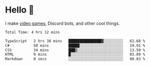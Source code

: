 <div align="left">
  <h1>Hello 👋</h1>

  <p>I make <a href="https://devbeef.com">video games</a>, Discord bots, and other cool things.</p>
</div>

<!--START_SECTION:waka-->

```txt
Total Time: 4 hrs 12 mins

TypeScript   2 hrs 38 mins   ███████████████▓░░░░░░░░░   62.68 %
C#           50 mins         █████░░░░░░░░░░░░░░░░░░░░   19.91 %
CSS          34 mins         ███▒░░░░░░░░░░░░░░░░░░░░░   13.50 %
HTML         9 mins          █░░░░░░░░░░░░░░░░░░░░░░░░   03.89 %
Markdown     0 secs          ░░░░░░░░░░░░░░░░░░░░░░░░░   00.03 %
```

<!--END_SECTION:waka-->
